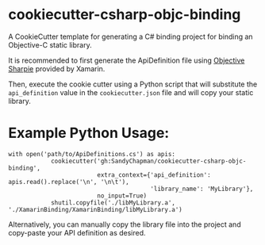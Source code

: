 # cookiecutter-csharp-objc-binding
A CookieCutter template for generating a C# binding project for binding an Objective-C static library.

It is recommended to first generate the ApiDefinition file using [Objective Sharpie](http://developer.xamarin.com/guides/ios/advanced_topics/binding_objective-c/objective_sharpie/) provided by Xamarin.

Then, execute the cookie cutter using a Python script that will substitute the `api_definition` value in the `cookiecutter.json` file and will copy your static library.

# Example Python Usage:

```
with open('path/to/ApiDefinitions.cs') as apis:
            cookiecutter('gh:SandyChapman/cookiecutter-csharp-objc-binding',
                         extra_context={'api_definition': apis.read().replace('\n', '\n\t'),
                                        'library_name': 'MyLibrary'},
                         no_input=True)
            shutil.copyfile('./libMyLibrary.a', './XamarinBinding/XamarinBinding/libMyLibrary.a')
```

Alternatively, you can manually copy the library file into the project and copy-paste your API definition as desired.
